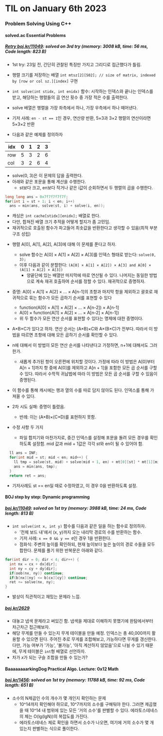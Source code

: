 # **TIL on January 6th 2023**
### Problem Solving Using C++
#### solved.ac Essential Problems
##### [Retry boj.kr/11049](../../../Problem%20Solving/boj/solvedac/11049-re-01-06-2023.cpp): solved on 3rd try (memory: 3008 kB, time: 56 ms, Code length: 823 B)
* 1st try: 23일 전, 간단히 관찰된 특징만 가지고 그리디로 접근했다가 틀림.

* 행렬 크기를 저장하는 배열 `int mtsz[2][502]; // size of matrix, indexed by [row or col sz.][index]` 구현
* `int solve(int stidx, int enidx)` 함수: 시작하는 인덱스와 끝나는 인덱스를 받고, 해당하는 행렬들의 곱 연산 횟수 중 가장 적은 수를 출력한다.
* solve 배열은 행렬을 가장 좌측에서 하나, 가장 우측에서 하나 떼어낸다.
* 기저 사례: `en - st == 1`인 경우, 연산량 반환, 5×3과 3×2 행렬의 연산이라면 5×3×2 반환

* 다음과 같은 예제를 정의하자

| idx | 0 | 1 | 2 | 3 |
|-----|---|---|---|---|
| row | 5 | 3 | 2 | 6 |
| col | 3 | 2 | 6 | 4 |

  - solve(0, 3)은 이 문제의 답을 출력한다.
  - 아래와 같은 포문을 통해 계산을 수행한다.
    * st보다 크고, en보다 작거나 같은 i값이 순회하면서 두 행렬의 곱을 수행한다.

```cpp
long long ans = 0x7f7f7f7f7f;
for(int i = st + 1; i < en; i++)
  ans = min(ans, solve(st, i) + solve(i, en));
```

  - 캐싱은 `int cache[stidx][enidx];` 배열로 한다.
  - 다만, 합쳐진 배열 크기 추적을 어떻게 할지가 좀 고민임.
  - 재귀적으로 호출된 함수가 파고들어 최솟값을 반환한다고 생각할 수 있음(최적 부분 구조 성립)

* 행렬 A[0], A[1], A[2], A[3]에 대해 이 문제를 푼다고 하자.
  - solve 함수는 A[0] × A[1] × A[2] × A[3]를 인덱스 형태로 받는다: `solve(0, 3);`
  - 이후 다음과 같이 분할한다: `(A[0] × A[1] × A[2]) × A[3] and A[0] × (A[1] × A[2] × A[3])`
    * 양끝단에 있는 배열만 마지막에 따로 연산될 수 있다. 나머지는 동일한 방법으로 계속 재귀 호출하여 순서를 정할 수 있다. 재귀적으로 증명하자.

* 증명: A[0] × A[1] × A[2] × ... × A[n-1]의 초항과 마지막 항을 제외하고 괄호로 재귀적으로 묶는 함수가 모든 곱하기 순서를 표현할 수 있다
  - function(A[0] × A[1] × A[2] × ... × A[n-2]) × A[n-1]
  - A[0] × function(A[1] × A[2] × ... × A[n-2] × A[n-1])
  - 위 두 함수가 모든 연산 순서를 표현할 수 있다는 명제에 대한 증명이다.
* A×B×C가 있다고 하자. 연산 순서는 (A×B)×C와 A×(B×C)가 전부다. 따라서 이 방법을 따르면 초항에 대해 모든 곱하기 순서를 확인할 수 있다.
* n에 대해서 이 방법이 모든 연산 순서를 나타낸다고 가정하면, n+1에 대해서도 그러한가.
  - 새롭게 추가된 항이 오른편에 위치할 것이다. 가정에 따라 이 방법은 A[0]부터 A[n + 1]까지 항 중에 A[0]를 제외하고 A[n + 1]을 포함한 모든 곱 순서를 구할 수 있다. 따라서 수학적 귀납법에 따라 이 방법은 모든 곱 순서를 구할 수 있음이 증명된다.

* 이 함수를 통해 캐시에는 행과 열의 수를 따로 담지 않아도 된다. 인덱스를 통해 가져올 수 있다.
* 2차 시도 실패: 증명이 틀렸음.
  - 반례: 이는 (A×B)×(C×D)를 표현하지 못함.

* 수정 사항 두 가지
  - 파일 합치기와 마찬가지로, 중간 인덱스를 설정해 포문을 돌려 모든 경우를 확인하도록 설정함. mid 값과 mid + 1값은 각각 st와 en이 될 수 있어야 함.
```cpp
  ll ans = INF;
  for(int mid = st; mid < en; mid++) {
    ll tmp = solve(st, mid) + solve(mid + 1, en) + mt[0][st] * mt[1][mid] * mt[1][en];
    ans = min(ans, tmp);
  }
  return ret = ans;
```
  - 기저사례도 st == en일 때로 수정하였고, 이 경우 0을 반환하도록 설정.


#### BOJ step by step: Dynamic programming
##### [boj.kr/11049](../../../Problem%20Solving/boj/Dynamic%20programming/1520-01-06-2023.cpp): solved on 1st try (memory: 3988 kB, time: 24 ms, Code length: 813 B)
* `int solve(int x, int y)` 함수를 다음과 같은 일을 하는 함수로 정의하자.
  - '전체 보드 내'에서 (x, y)까지 오는 내리막 경로의 수를 반환하는 함수.
  - 기저 사례: `x == 0 && y == 0`인 경우 1을 반환한다.
  - 점화식: 주변의 높이를 확인하되, 현재 높이보다 높은 높이의 경로 수들을 모두 합한다. 문제를 풀기 위한 반복문은 아래와 같다.

```cpp
for(int dir = 0; dir < 4; dir++) {
  int nx = cx + dx[dir];
  int ny = cy + dy[dir];
  if(oob(nx, ny)) continue;
  if(b[nx][ny] <= b[cx][cy]) continue;
  ret += solve(nx, ny);
}
```
* 발상이 직관적이고 재밌는 문제라 느낌.

##### [boj.kr/2629](../../../Problem%20Solving/boj/Dynamic%20programming/2629-01-06-2023.cpp)
* 대놓고 냅색 문제라고 써있긴 함. 냅색을 제대로 이해하지 못했기에 완탐에서부터 차근차근 접근해보자.
* 해당 무게를 만들 수 있는지 무게 테이블을 만들 예정. 인덱스는 총 40,000까지 활용할 수 있으면 된다. 주어진 추로 무게를 조합해보고, 가능하다면 무게를 갱신한다. 다만, 가능 여부가 '가능', '불가능', '아직 계산하지 않았음'으로 나뉠 수 있기 때문에, 무게 테이블은 `int`형 배열로 선언하자.
* 차가 *x*가 되는 구슬 조합을 만들 수 있는가?

#### BaaaaaaaarkingDog Practical Algo. Lecture: 0x12 Math
##### [boj.kr/1456](../../../Problem%20Solving/boj/Math/1456-01-06-2023.cpp): solved on 1st try (memory: 11788 kB, time: 92 ms, Code length: 651 B)
* 소수의 N제곱인 수의 개수가 몇 개인지 확인하는 문제
  - 10^14까지 확인해야 하므로, 10^7까지의 소수를 구해둬야 한다. 그러면 제곱했을 때 10^14 내 범위에 있는 모든 '거의 소수'를 판별할 수 있다. 에라토스테네스의 체는  O(lg(lgN))의 복잡도를 가진다.
  - 에라토스테네스 체로 확인을 하면서 소수가 나오면, 여기에 거의 소수가 몇 개 있는지 판별하는 식으로 풀이한다.
